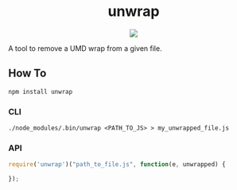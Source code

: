 <h1 align="center">unwrap</h1>
<p align="center">
  <img src="https://raw.githubusercontent.com/samccone/unwrap/master/logo.png"/>
</p>

A tool to remove a UMD wrap from a given file.


## How To

`npm install unwrap`

### CLI

`./node_modules/.bin/unwrap <PATH_TO_JS> > my_unwrapped_file.js`

### API

```js
require('unwrap')("path_to_file.js", function(e, unwrapped) {

});
```